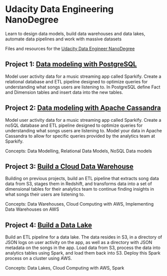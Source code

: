 # Udacity Data Engineering NanoDegree
Learn to design data models, build data warehouses and data lakes, automate data pipelines and work with massive datasets

Files and resources for the [Udacity Data Engineer NanoDegree](https://www.udacity.com/course/data-engineer-nanodegree--nd027) &nbsp; 

## Project 1: [Data modeling with PostgreSQL](https://github.com/riched158/UdacityDataEngineering/tree/master/datamodelling/project1)

Model user activity data for a music streaming app called Sparkify. Create a relational database and ETL pipeline designed to optimize queries for understanding what songs users are listening to. In PostgreSQL define Fact and Dimension tables and insert data into the new tables.


## Project 2: [Data modeling with Apache Cassandra](https://github.com/riched158/UdacityDataEngineering/tree/master/datamodelling/project2)

Model user activity data for a music streaming app called Sparkify. Create a noSQL database and ETL pipeline designed to optimize queries for understanding what songs users are listening to. Model your data in Apache Cassandra to allow for specific queries provided by the analytics team at Sparkify.

Concepts: Data Modelling, Relational Data Models, NoSQL Data models

## Project 3: [Build a Cloud Data Warehouse](https://github.com/riched158/UdacityDataEngineering/tree/master/datawarehouse/project3)

Building on previous projects, build an ETL pipeline that extracts song data data from S3, stages them in Redshift, and transforms data into a set of dimensional tables for their analytics team to continue finding insights in what songs their users are listening to.

Concepts: Data Warehouses, Cloud Computing with AWS, Implementing Data Warehouses on AWS 

## Project 4: [Build a Data Lake](https://github.com/riched158/UdacityDataEngineering/tree/master/datalakes/project4)

Build an ETL pipeline for a data lake. The data resides in S3, in a directory of JSON logs on user activity on the app, as well as a directory with JSON metadata on the songs in the app. Load data from S3, process the data into analytics tables using Spark, and load them back into S3. Deploy this Spark process on a cluster using AWS.

Concepts: Data Lakes, Cloud Computing with AWS, Spark 
